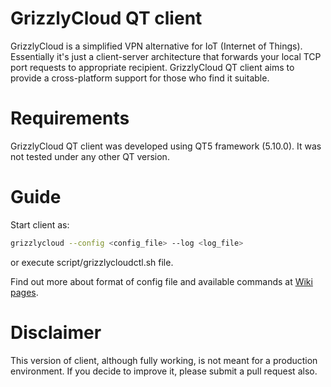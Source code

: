 # GrizzlyCloud QT client

GrizzlyCloud is a simplified VPN alternative for IoT (Internet of Things). Essentially it's just a client-server architecture that forwards your local TCP port requests to appropriate recipient. GrizzlyCloud QT client aims to provide a cross-platform support for those who find it suitable.

# Requirements

GrizzlyCloud QT client was developed using QT5 framework (5.10.0). It was not tested under any other QT version.

# Guide

Start client as:
```sh
grizzlycloud --config <config_file> --log <log_file>
```

or execute script/grizzlycloudctl.sh file.

Find out more about format of config file and available commands at [Wiki pages](https://grizzlycloud.com/wiki/doku.php?id=commands).

# Disclaimer

This version of client, although fully working, is not meant for a production environment. If you decide to improve it, please submit a pull request also.
